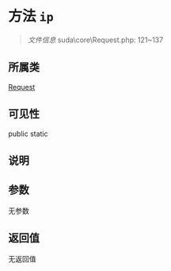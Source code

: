 # 方法 `ip`

> *文件信息* suda\core\Request.php: 121~137

## 所属类 

[Request](../Request.md)

## 可见性

 public static

## 说明



## 参数


无参数


## 返回值

无返回值
